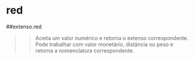 # red

##extenso.red

>>Aceita um valor numérico e retorna o extenso correspondente. Pode trabalhar com valor monetário, distância ou peso e retorna a nomenclatura correspondente.

